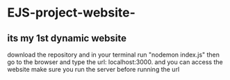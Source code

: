 # EJS-project-website-
<h2>its my 1st  dynamic website</h2>

<p>download the repository and in your terminal run "nodemon index.js" then go to the browser and type the url: localhost:3000. and you can access the website make sure you run the server before running the url </p>
